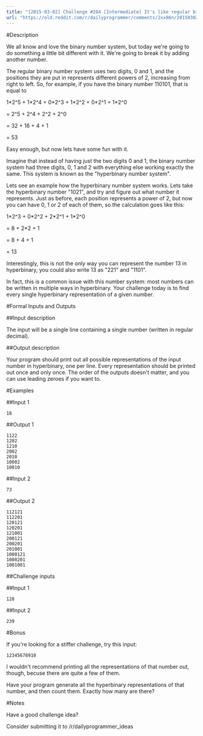 ```yaml
---
title: "[2015-03-02] Challenge #204 [Intermediate] It's like regular binary, only way more hype!"
url: "https://old.reddit.com/r/dailyprogrammer/comments/2xx86n/20150302_challenge_204_intermediate_its_like/"
---
```


#Description

We all know and love the binary number system, but today we're going to do something a little bit different with it. We're going to break it by adding another number.

The regular binary number system uses two digits, 0 and 1, and the positions they are put in represents different powers of 2, increasing from right to left. So, for example, if you have the binary number 110101, that is equal to

1\*2^5 + 1\*2^4 + 0\*2^3 + 1\*2^2 + 0\*2^1 + 1\*2^0 

= 2^5 + 2^4 + 2^2 + 2^0

= 32 + 16 + 4 + 1

= 53 

Easy enough, but now lets have some fun with it. 

Imagine that instead of having just the two digits 0 and 1, the binary number system had three digits, 0, 1 and 2 with everything else working exactly the same. This system is known as the "hyperbinary number system".

Lets see an example how the hyperbinary number system works. Lets take the hyperbinary number "1021", and try and figure out what number it represents. Just as before, each position represents a power of 2, but now you can have 0, 1 or 2 of each of them, so the calculation goes like this: 

1\*2^3 + 0\*2^2 + 2\*2^1 + 1\*2^0

= 8 + 2*2 + 1

= 8 + 4 + 1

= 13

Interestingly, this is not the only way you can represent the number 13 in hyperbinary, you could also write 13 as "221" and "1101".

In fact, this is a common issue with this number system: most numbers can be written in multiple ways in hyperbinary. Your challenge today is to find every single hyperbinary representation of a given number. 

#Formal Inputs and Outputs

##Input description

The input will be a single line containing a single number (written in regular decimal).

##Output description

Your program should print out all possible representations of the input number in hyperbinary, one per line. Every representation should be printed out once and only once. The order of the outputs doesn't matter, and you can use leading zeroes if you want to.

#Examples

##Input 1

    18

##Output 1

    1122
    1202
    1210
    2002
    2010
    10002
    10010

##Input 2

    73

##Output 2

    112121
    112201
    120121
    120201
    121001
    200121
    200201
    201001
    1000121
    1000201
    1001001

##Challenge inputs

##Input 1

    128

##Input 2

    239
     
#Bonus

If you're looking for a stiffer challenge, try this input: 

    12345678910

I wouldn't recommend printing all the representations of that number out, though, becuse there are quite a few of them. 

Have your program generate all the hyperbinary representations of that number, and then count them. Exactly how many are there?

#Notes

Have a good challenge idea?

Consider submitting it to /r/dailyprogrammer_ideas